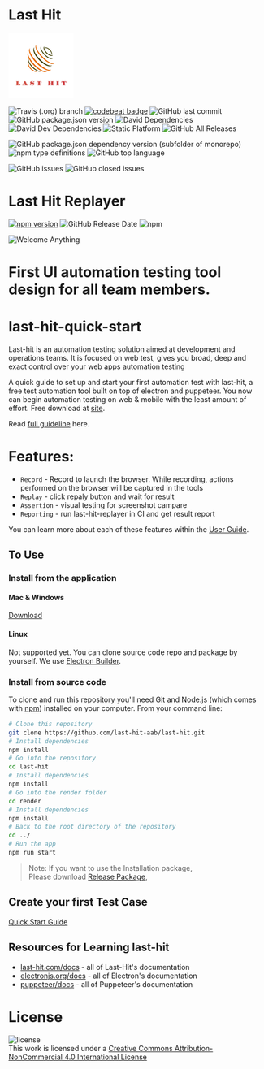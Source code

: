 # Last Hit  

![Last Hit  logo](icons/128x128.png)

![Travis (.org) branch](https://img.shields.io/travis/last-hit-aab/last-hit/master)
[![codebeat badge](https://codebeat.co/badges/f3316c83-a06b-4307-b50a-3af48fab9ac3)](https://codebeat.co/projects/github-com-last-hit-aab-last-hit-master)
![GitHub last commit](https://img.shields.io/github/last-commit/last-hit-aab/last-hit)
![GitHub package.json version](https://img.shields.io/github/package-json/v/last-hit-aab/last-hit)
![David Dependencies](https://img.shields.io/david/last-hit-aab/last-hit)
![David Dev Dependencies](https://img.shields.io/david/dev/last-hit-aab/last-hit)
![Static Platform](https://img.shields.io/badge/platform-osx%2Fwindows-green)
![GitHub All Releases](https://img.shields.io/github/downloads/last-hit-aab/last-hit/total)

![GitHub package.json dependency version (subfolder of monorepo)](https://img.shields.io/github/package-json/dependency-version/last-hit-aab/last-hit/puppeteer)
![npm type definitions](https://img.shields.io/npm/types/typescript)
![GitHub top language](https://img.shields.io/github/languages/top/last-hit-aab/last-hit)

![GitHub issues](https://img.shields.io/github/issues/last-hit-aab/last-hit)
![GitHub closed issues](https://img.shields.io/github/issues-closed/last-hit-aab/last-hit)

# Last Hit Replayer
[![npm version](https://badge.fury.io/js/last-hit-replayer.svg)](https://badge.fury.io/js/last-hit-replayer)
![GitHub Release Date](https://img.shields.io/github/release-date/last-hit-aab/last-hit) 
![npm](https://img.shields.io/npm/dw/last-hit-replayer)

![Welcome Anything](https://img.shields.io/badge/welcome-anything-orange)

# First UI automation testing tool design for all team members.

# last-hit-quick-start

Last-hit is an automation testing solution aimed at development and operations teams.
It is focused on web test, gives you broad, deep and exact control over your web apps automation testing

A quick guide to set up and start your first automation test with last-hit, a free test automation tool built on top of electron and puppeteer. You now can begin automation testing on web & mobile with the least amount of effort. Free download at [site](https://www.last-hit.com).

Read [full guideline](https://last-hit.com/tutorial/) here.

# Features:

- `Record` - Record to launch the browser. While recording, actions performed on the browser will be captured in the tools 
- `Replay` - click repaly button and wait for result 
- `Assertion` - visual testing for screenshot campare
- `Reporting` - run last-hit-replayer in CI and get result report 

You can learn more about each of these features within the [User Guide](https://last-hit.com/tutorial/).

## To Use

### Install from the application

#### Mac & Windows
[Download](https://github.com/last-hit-aab/last-hit/releases)

#### Linux

Not supported yet. You can clone source code repo and package by yourself. We use [Electron Builder](https://www.electron.build/).

### Install from source code 

To clone and run this repository you'll need [Git](https://git-scm.com) and [Node.js](https://nodejs.org/en/download/) (which comes with [npm](http://npmjs.com)) installed on your computer. From your command line:

```bash
# Clone this repository
git clone https://github.com/last-hit-aab/last-hit.git
# Install dependencies
npm install
# Go into the repository
cd last-hit
# Install dependencies
npm install
# Go into the render folder
cd render
# Install dependencies
npm install
# Back to the root directory of the repository
cd ../
# Run the app
npm run start
```

> Note: If you want to use the Installation package,  
> Please download [Release Package](https://github.com/last-hit-aab/last-hit/releases),  




## Create your first Test Case


[Quick Start Guide](https://last-hit.com/quick-start-guide)


## Resources for Learning last-hit

- [last-hit.com/docs](https://last-hit.com/tutorial/) - all of Last-Hit's documentation
- [electronjs.org/docs](https://electronjs.org/docs) - all of Electron's documentation
- [puppeteer/docs](https://pptr.dev/) - all of Puppeteer's documentation



# License
![license](https://i.creativecommons.org/l/by-nc/4.0/88x31.png)  
This work is licensed under a [Creative Commons Attribution-NonCommercial 4.0 International License](http://creativecommons.org/licenses/by-nc/4.0/)
